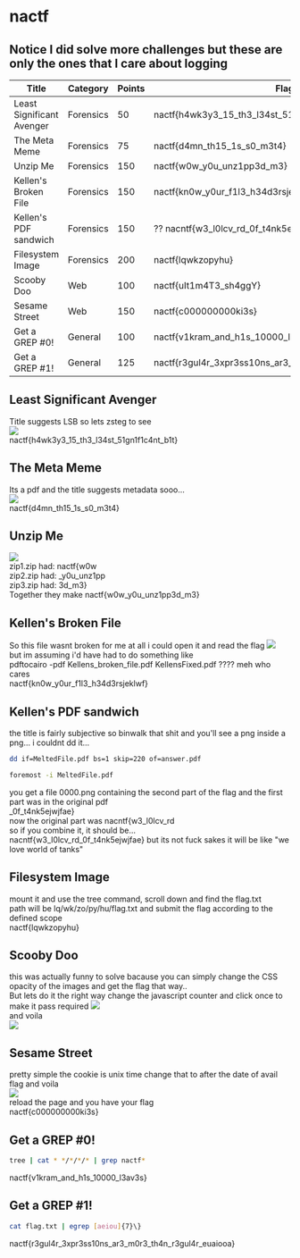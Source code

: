 # nactf
## Notice I did solve more challenges but these are only the ones that I care about logging   

Title                         	| Category     | Points   | Flag
------------------------------- | ------------ | -------  | ---------------------------------------
Least Significant Avenger  		|Forensics	   |50		  |nactf{h4wk3y3_15_th3_l34st_51gn1f1c4nt_b1t}
The Meta Meme					|Forensics 	   |75		  |nactf{d4mn_th15_1s_s0_m3t4}
Unzip Me						|Forensics 	   |150		  |nactf{w0w_y0u_unz1pp3d_m3}
Kellen's Broken File			|Forensics	   |150 	  |nactf{kn0w_y0ur_f1l3_h34d3rsjeklwf}
Kellen's PDF sandwich			|Forensics	   |150		  |?? nacntf{w3_l0lcv_rd_0f_t4nk5ejwjfae}
Filesystem Image				|Forensics     |200		  |nactf{lqwkzopyhu}
Scooby Doo 						|Web		   |100		  |nactf{uIt1m4T3_sh4ggY}
Sesame Street					|Web		   |150		  |nactf{c000000000ki3s}
Get a GREP #0!					|General 	   |100 	  |nactf{v1kram_and_h1s_10000_l3av3s}
Get a GREP #1!					|General	   |125		  |nactf{r3gul4r_3xpr3ss10ns_ar3_m0r3_th4n_r3gul4r_euaiooa}

## Least Significant Avenger  
Title suggests LSB so lets zsteg to see  
![](https://github.com/OlivierLaflamme/CTF/blob/master/NewarkAcademyCTF2019/images/avenger.PNG)   
nactf{h4wk3y3_15_th3_l34st_51gn1f1c4nt_b1t}  

## The Meta Meme
Its a pdf and the title suggests metadata sooo...  
![](https://github.com/ScripTeaseCTF/CTF/blob/master/WhaleCTF/images/meta.PNG)  
nactf{d4mn_th15_1s_s0_m3t4}  

## Unzip Me 
![](https://github.com/ScripTeaseCTF/CTF/blob/master/WhaleCTF/images/unzipme.PNG)  
zip1.zip had: nactf{w0w  
zip2.zip had: _y0u_unz1pp  
zip3.zip had: 3d_m3}  
Together they make nactf{w0w_y0u_unz1pp3d_m3}  

## Kellen's Broken File  
So this file wasnt broken for me at all i could open it and read the flag 
![](https://github.com/ScripTeaseCTF/CTF/blob/master/WhaleCTF/images/kellens.PNG)   
but im assuming i'd have had to do something like   
pdftocairo -pdf Kellens_broken_file.pdf KellensFixed.pdf   ???? 
meh who cares   
nactf{kn0w_y0ur_f1l3_h34d3rsjeklwf}   

## Kellen's PDF sandwich
the title is fairly subjective so binwalk that shit and you'll see a png inside a png... 
i couldnt dd it...  
```bash
dd if=MeltedFile.pdf bs=1 skip=220 of=answer.pdf 
```
```bash
foremost -i MeltedFile.pdf
``` 
you get a file 0000.png containing the second part of the flag and the first part was in the original pdf  
_0f_t4nk5ejwjfae}  
now the original part was nacntf{w3_l0lcv_rd  
so if you combine it, it should be...   
nacntf{w3_l0lcv_rd_0f_t4nk5ejwjfae} but its not fuck sakes it will be like "we love world of tanks"  


## Filesystem Image
mount it and use the tree command, scroll down and find the flag.txt  
path will be lq/wk/zo/py/hu/flag.txt and submit the flag according to the defined scope   
nactf{lqwkzopyhu}


## Scooby Doo
this was actually funny to solve bacause you can simply change the CSS opacity of the images and get the flag that way..  
But lets do it the right way change the javascript counter and click once to make it pass required 
![](https://github.com/ScripTeaseCTF/CTF/blob/master/WhaleCTF/images/doo1.PNG)    
and voila   
![](https://github.com/ScripTeaseCTF/CTF/blob/master/WhaleCTF/images/doo2.PNG)      


## Sesame Street
pretty simple the cookie is unix time change that to after the date of avail flag and voila  
![](https://github.com/ScripTeaseCTF/CTF/blob/master/WhaleCTF/images/street.PNG)    
reload the page and you have your flag   
nactf{c000000000ki3s}   

## Get a GREP #0!
```bash
tree | cat * */*/*/* | grep nactf*
```   
nactf{v1kram_and_h1s_10000_l3av3s}  

## Get a GREP #1!	
```bash 
cat flag.txt | egrep [aeiou]{7}\}
```   
nactf{r3gul4r_3xpr3ss10ns_ar3_m0r3_th4n_r3gul4r_euaiooa}
